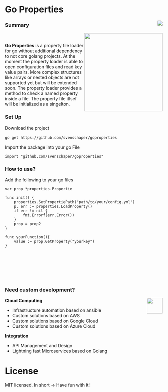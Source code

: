 # Go Properties

<img align="right" src="https://img.shields.io/badge/License-MIT-blue.svg">

### Summary
 <a href="https://www.linkedin.com/in/sven-schaper/" style="text-align: right"><img align="right" src="https://www.lime-anchor.com/img/connect.png" height="250"></a><br>

**Go Properties** is a property file loader for go without additional dependency to not core golang projects.
At the moment the property loader is able to open configuration files and read key value pairs. More complex structures like arrays or nested objects are not supported yet but will be extended soon. The property loader provides a method to check a named property inside a file. The property file itlsef will be initialized as a singelton.

### Set Up

Download the project
```bash
go get https://github.com/svenschaper/goproperties
```

Import the package into your go File
```golang
import "github.com/svenschaper/goproperties"
```


### How to use?

Add the following to your go files
```golang
var prop *properties.Propertie

func init() {
	properties.SetPropertiePath("path/to/your/config.yml")
    p, err := properties.LoadProperty()
    if err != nil {
        fmt.Errorf(err.Error())
    }
	prop = prop2
}

func yourFunction(){
    value := prop.GetProperty("yourkey")
}

```






<br>
<br>
<br>
<br>
<br>


### Need custom development?

<a href="https://lime-anchor.com"><img align="right" src="https://www.lime-anchor.com/img/gint.png" height="50"></a>

**Cloud Computing**
* Infrastructure automation based on ansible
* Custom solutions based on AWS
* Custom solutions based on Google Cloud
* Custom solutions based on Azure Cloud

**Integration**
* API Management and Design
* Lightning fast Microservices based on Golang



# License

MIT licensed. In short -> Have fun with it!
